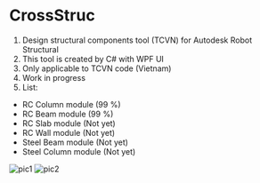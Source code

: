 # CrossStruc
1. Design structural components tool (TCVN) for Autodesk Robot Structural <br />
2. This tool is created by C# with WPF UI <br />
3. Only applicable to TCVN code (Vietnam) <br />
4. Work in progress <br />
5. List: <br />
- RC Column module (99 %) <br />
- RC Beam module (99 %) <br />
- RC Slab module (Not yet) <br />
- RC Wall module (Not yet) <br />
- Steel Beam module (Not yet) <br />
- Steel Column module (Not yet) <br />

![pic1](https://user-images.githubusercontent.com/6324007/219545621-8f9ccee8-0be8-47bf-b0d2-fcbef8492f7e.png)
![pic2](https://user-images.githubusercontent.com/6324007/219545632-926b712c-4ac0-4766-9afa-e9b4840a6b15.png)